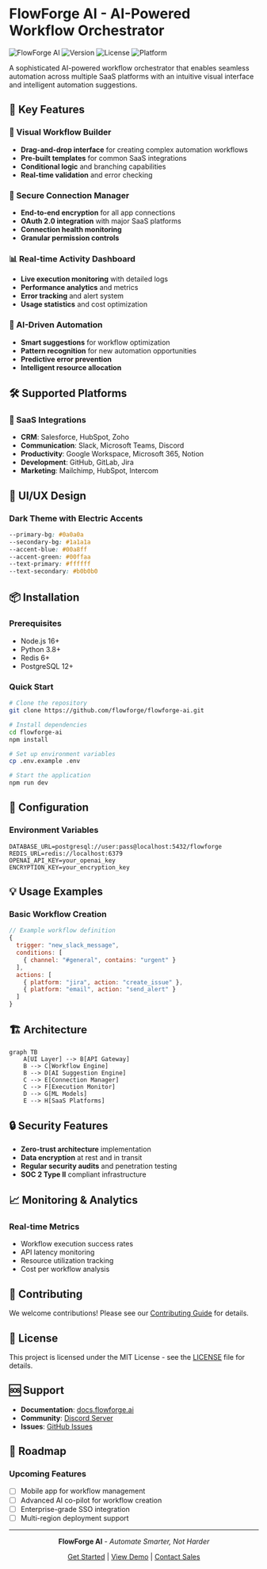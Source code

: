 # FlowForge AI - AI-Powered Workflow Orchestrator

![FlowForge AI](https://img.shields.io/badge/FlowForge-AI%20Automation-blue)
![Version](https://img.shields.io/badge/version-1.0.0-green)
![License](https://img.shields.io/badge/license-MIT-blue)
![Platform](https://img.shields.io/badge/platform-SaaS%20Integration-success)

A sophisticated AI-powered workflow orchestrator that enables seamless automation across multiple SaaS platforms with an intuitive visual interface and intelligent automation suggestions.

## 🚀 Key Features

### 🎯 Visual Workflow Builder
- **Drag-and-drop interface** for creating complex automation workflows
- **Pre-built templates** for common SaaS integrations
- **Conditional logic** and branching capabilities
- **Real-time validation** and error checking

### 🔗 Secure Connection Manager
- **End-to-end encryption** for all app connections
- **OAuth 2.0 integration** with major SaaS platforms
- **Connection health monitoring**
- **Granular permission controls**

### 📊 Real-time Activity Dashboard
- **Live execution monitoring** with detailed logs
- **Performance analytics** and metrics
- **Error tracking** and alert system
- **Usage statistics** and cost optimization

### 🧠 AI-Driven Automation
- **Smart suggestions** for workflow optimization
- **Pattern recognition** for new automation opportunities
- **Predictive error prevention**
- **Intelligent resource allocation**

## 🛠️ Supported Platforms

### 🤝 SaaS Integrations
- **CRM**: Salesforce, HubSpot, Zoho
- **Communication**: Slack, Microsoft Teams, Discord
- **Productivity**: Google Workspace, Microsoft 365, Notion
- **Development**: GitHub, GitLab, Jira
- **Marketing**: Mailchimp, HubSpot, Intercom

## 🎨 UI/UX Design

### Dark Theme with Electric Accents
```css
--primary-bg: #0a0a0a
--secondary-bg: #1a1a1a
--accent-blue: #00a8ff
--accent-green: #00ffaa
--text-primary: #ffffff
--text-secondary: #b0b0b0
```

## 📦 Installation

### Prerequisites
- Node.js 16+ 
- Python 3.8+
- Redis 6+
- PostgreSQL 12+

### Quick Start
```bash
# Clone the repository
git clone https://github.com/flowforge/flowforge-ai.git

# Install dependencies
cd flowforge-ai
npm install

# Set up environment variables
cp .env.example .env

# Start the application
npm run dev
```

## 🔧 Configuration

### Environment Variables
```env
DATABASE_URL=postgresql://user:pass@localhost:5432/flowforge
REDIS_URL=redis://localhost:6379
OPENAI_API_KEY=your_openai_key
ENCRYPTION_KEY=your_encryption_key
```

## 💡 Usage Examples

### Basic Workflow Creation
```javascript
// Example workflow definition
{
  trigger: "new_slack_message",
  conditions: [
    { channel: "#general", contains: "urgent" }
  ],
  actions: [
    { platform: "jira", action: "create_issue" },
    { platform: "email", action: "send_alert" }
  ]
}
```

## 🏗️ Architecture

```mermaid
graph TB
    A[UI Layer] --> B[API Gateway]
    B --> C[Workflow Engine]
    B --> D[AI Suggestion Engine]
    C --> E[Connection Manager]
    C --> F[Execution Monitor]
    D --> G[ML Models]
    E --> H[SaaS Platforms]
```

## 🔒 Security Features

- **Zero-trust architecture** implementation
- **Data encryption** at rest and in transit
- **Regular security audits** and penetration testing
- **SOC 2 Type II** compliant infrastructure

## 📈 Monitoring & Analytics

### Real-time Metrics
- Workflow execution success rates
- API latency monitoring
- Resource utilization tracking
- Cost per workflow analysis

## 🤝 Contributing

We welcome contributions! Please see our [Contributing Guide](CONTRIBUTING.md) for details.

## 📄 License

This project is licensed under the MIT License - see the [LICENSE](LICENSE) file for details.

## 🆘 Support

- **Documentation**: [docs.flowforge.ai](https://docs.flowforge.ai)
- **Community**: [Discord Server](https://discord.gg/flowforge)
- **Issues**: [GitHub Issues](https://github.com/flowforge/flowforge-ai/issues)

## 🚀 Roadmap

### Upcoming Features
- [ ] Mobile app for workflow management
- [ ] Advanced AI co-pilot for workflow creation
- [ ] Enterprise-grade SSO integration
- [ ] Multi-region deployment support

---

<div align="center">

**FlowForge AI** - *Automate Smarter, Not Harder*

[Get Started](#installation) | [View Demo](https://demo.flowforge.ai) | [Contact Sales](mailto:sales@flowforge.ai)

</div>
